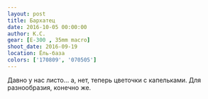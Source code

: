 ```yaml
---
layout: post
title: Бархатец
date: 2016-10-05 00:00:00
author: К.С.
gear: [E-300 , 35mm macro]
shoot_date: 2016-09-19
location: Ёль-база
colors: ['170809', '070505']
---
```


Давно у нас листо... а, нет, теперь цветочки с капельками. Для разнообразия, конечно же.
